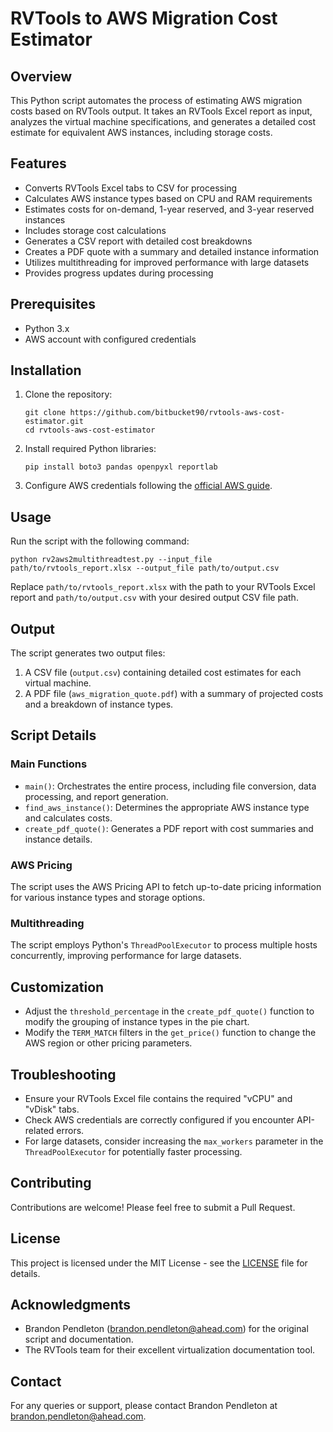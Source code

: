 # RVTools to AWS Migration Cost Estimator

## Overview
This Python script automates the process of estimating AWS migration costs based on RVTools output. It takes an RVTools Excel report as input, analyzes the virtual machine specifications, and generates a detailed cost estimate for equivalent AWS instances, including storage costs.

## Features
- Converts RVTools Excel tabs to CSV for processing
- Calculates AWS instance types based on CPU and RAM requirements
- Estimates costs for on-demand, 1-year reserved, and 3-year reserved instances
- Includes storage cost calculations
- Generates a CSV report with detailed cost breakdowns
- Creates a PDF quote with a summary and detailed instance information
- Utilizes multithreading for improved performance with large datasets
- Provides progress updates during processing

## Prerequisites
- Python 3.x
- AWS account with configured credentials

## Installation

1. Clone the repository:
   ```
   git clone https://github.com/bitbucket90/rvtools-aws-cost-estimator.git
   cd rvtools-aws-cost-estimator
   ```

2. Install required Python libraries:
   ```
   pip install boto3 pandas openpyxl reportlab
   ```

3. Configure AWS credentials following the [official AWS guide](https://boto3.amazonaws.com/v1/documentation/api/latest/guide/quickstart.html#configuration).

## Usage

Run the script with the following command:

```
python rv2aws2multithreadtest.py --input_file path/to/rvtools_report.xlsx --output_file path/to/output.csv
```

Replace `path/to/rvtools_report.xlsx` with the path to your RVTools Excel report and `path/to/output.csv` with your desired output CSV file path.

## Output

The script generates two output files:

1. A CSV file (`output.csv`) containing detailed cost estimates for each virtual machine.
2. A PDF file (`aws_migration_quote.pdf`) with a summary of projected costs and a breakdown of instance types.

## Script Details

### Main Functions

- `main()`: Orchestrates the entire process, including file conversion, data processing, and report generation.
- `find_aws_instance()`: Determines the appropriate AWS instance type and calculates costs.
- `create_pdf_quote()`: Generates a PDF report with cost summaries and instance details.

### AWS Pricing

The script uses the AWS Pricing API to fetch up-to-date pricing information for various instance types and storage options.

### Multithreading

The script employs Python's `ThreadPoolExecutor` to process multiple hosts concurrently, improving performance for large datasets.

## Customization

- Adjust the `threshold_percentage` in the `create_pdf_quote()` function to modify the grouping of instance types in the pie chart.
- Modify the `TERM_MATCH` filters in the `get_price()` function to change the AWS region or other pricing parameters.

## Troubleshooting

- Ensure your RVTools Excel file contains the required "vCPU" and "vDisk" tabs.
- Check AWS credentials are correctly configured if you encounter API-related errors.
- For large datasets, consider increasing the `max_workers` parameter in the `ThreadPoolExecutor` for potentially faster processing.

## Contributing

Contributions are welcome! Please feel free to submit a Pull Request.

## License

This project is licensed under the MIT License - see the [LICENSE](LICENSE) file for details.

## Acknowledgments

- Brandon Pendleton (brandon.pendleton@ahead.com) for the original script and documentation.
- The RVTools team for their excellent virtualization documentation tool.

## Contact

For any queries or support, please contact Brandon Pendleton at brandon.pendleton@ahead.com.
